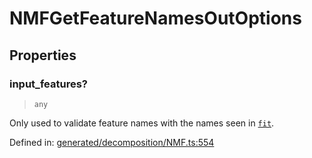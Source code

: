 # NMFGetFeatureNamesOutOptions

## Properties

### input\_features?

> `any`

Only used to validate feature names with the names seen in [`fit`](#sklearn.decomposition.NMF.fit "sklearn.decomposition.NMF.fit").

Defined in:  [generated/decomposition/NMF.ts:554](https://github.com/transitive-bullshit/scikit-learn-ts/blob/92ab806/packages/sklearn/src/generated/decomposition/NMF.ts#L554)

